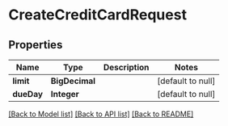 # CreateCreditCardRequest
## Properties

| Name | Type | Description | Notes |
|------------ | ------------- | ------------- | -------------|
| **limit** | **BigDecimal** |  | [default to null] |
| **dueDay** | **Integer** |  | [default to null] |

[[Back to Model list]](../../README.md#documentation-for-models) [[Back to API list]](../../README.md#documentation-for-api-endpoints) [[Back to README]](../../README.md)

